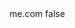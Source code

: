 <?xml version="1.0" encoding="UTF-8"?>
<CustomMetadata xmlns="http://soap.sforce.com/2006/04/metadata">
    <label>me.com</label>
    <protected>false</protected>
</CustomMetadata>
